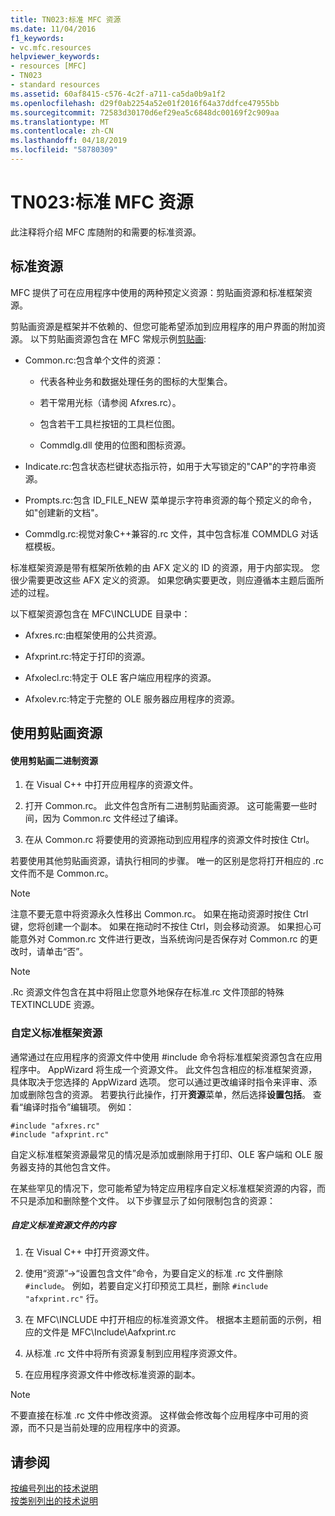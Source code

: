 ```yaml
---
title: TN023:标准 MFC 资源
ms.date: 11/04/2016
f1_keywords:
- vc.mfc.resources
helpviewer_keywords:
- resources [MFC]
- TN023
- standard resources
ms.assetid: 60af8415-c576-4c2f-a711-ca5da0b9a1f2
ms.openlocfilehash: d29f0ab2254a52e01f2016f64a37ddfce47955bb
ms.sourcegitcommit: 72583d30170d6ef29ea5c6848dc00169f2c909aa
ms.translationtype: MT
ms.contentlocale: zh-CN
ms.lasthandoff: 04/18/2019
ms.locfileid: "58780309"
---
```

# <a name="tn023-standard-mfc-resources"></a>TN023:标准 MFC 资源

此注释将介绍 MFC 库随附的和需要的标准资源。

## <a name="standard-resources"></a>标准资源

MFC 提供了可在应用程序中使用的两种预定义资源：剪贴画资源和标准框架资源。

剪贴画资源是框架并不依赖的、但您可能希望添加到应用程序的用户界面的附加资源。 以下剪贴画资源包含在 MFC 常规示例[剪贴画](../overview/visual-cpp-samples.md):

- Common.rc:包含单个文件的资源：

   - 代表各种业务和数据处理任务的图标的大型集合。

   - 若干常用光标（请参阅 Afxres.rc）。

   - 包含若干工具栏按钮的工具栏位图。

   - Commdlg.dll 使用的位图和图标资源。

- Indicate.rc:包含状态栏键状态指示符，如用于大写锁定的"CAP"的字符串资源。

- Prompts.rc:包含 ID_FILE_NEW 菜单提示字符串资源的每个预定义的命令，如"创建新的文档"。

- Commdlg.rc:视觉对象C++兼容的.rc 文件，其中包含标准 COMMDLG 对话框模板。

标准框架资源是带有框架所依赖的由 AFX 定义的 ID 的资源，用于内部实现。 您很少需要更改这些 AFX 定义的资源。 如果您确实要更改，则应遵循本主题后面所述的过程。

以下框架资源包含在 MFC\INCLUDE 目录中：

- Afxres.rc:由框架使用的公共资源。

- Afxprint.rc:特定于打印的资源。

- Afxolecl.rc:特定于 OLE 客户端应用程序的资源。

- Afxolev.rc:特定于完整的 OLE 服务器应用程序的资源。

## <a name="using-clip-art-resources"></a>使用剪贴画资源

#### <a name="to-use-a-clip-art-binary-resource"></a>使用剪贴画二进制资源

1. 在 Visual C++ 中打开应用程序的资源文件。

1. 打开 Common.rc。 此文件包含所有二进制剪贴画资源。 这可能需要一些时间，因为 Common.rc 文件经过了编译。

1. 在从 Common.rc 将要使用的资源拖动到应用程序的资源文件时按住 Ctrl。

若要使用其他剪贴画资源，请执行相同的步骤。 唯一的区别是您将打开相应的 .rc 文件而不是 Common.rc。

> [!NOTE]
>  注意不要无意中将资源永久性移出 Common.rc。 如果在拖动资源时按住 Ctrl 键，您将创建一个副本。 如果在拖动时不按住 Ctrl，则会移动资源。 如果担心可能意外对 Common.rc 文件进行更改，当系统询问是否保存对 Common.rc 的更改时，请单击“否”。

> [!NOTE]
>  .Rc 资源文件包含在其中将阻止您意外地保存在标准.rc 文件顶部的特殊 TEXTINCLUDE 资源。

### <a name="customizing-standard-framework-resources"></a>自定义标准框架资源

通常通过在应用程序的资源文件中使用 #include 命令将标准框架资源包含在应用程序中。 AppWizard 将生成一个资源文件。 此文件包含相应的标准框架资源，具体取决于您选择的 AppWizard 选项。 您可以通过更改编译时指令来评审、添加或删除包含的资源。 若要执行此操作，打开**资源**菜单，然后选择**设置包括**。 查看“编译时指令”编辑项。 例如：

```
#include "afxres.rc"
#include "afxprint.rc"
```

自定义标准框架资源最常见的情况是添加或删除用于打印、OLE 客户端和 OLE 服务器支持的其他包含文件。

在某些罕见的情况下，您可能希望为特定应用程序自定义标准框架资源的内容，而不只是添加和删除整个文件。 以下步骤显示了如何限制包含的资源：

##### <a name="to-customize-the-contents-of-a-standard-resource-file"></a>自定义标准资源文件的内容

1. 在 Visual C++ 中打开资源文件。

1. 使用“资源”-&gt;“设置包含文件”命令，为要自定义的标准 .rc 文件删除 `#include`。 例如，若要自定义打印预览工具栏，删除 `#include "afxprint.rc"` 行。

1. 在 MFC\INCLUDE 中打开相应的标准资源文件。 根据本主题前面的示例，相应的文件是 MFC\Include\Aafxprint.rc

1. 从标准 .rc 文件中将所有资源复制到应用程序资源文件。

1. 在应用程序资源文件中修改标准资源的副本。

> [!NOTE]
>  不要直接在标准 .rc 文件中修改资源。 这样做会修改每个应用程序中可用的资源，而不只是当前处理的应用程序中的资源。

## <a name="see-also"></a>请参阅

[按编号列出的技术说明](../mfc/technical-notes-by-number.md)<br/>
[按类别列出的技术说明](../mfc/technical-notes-by-category.md)
